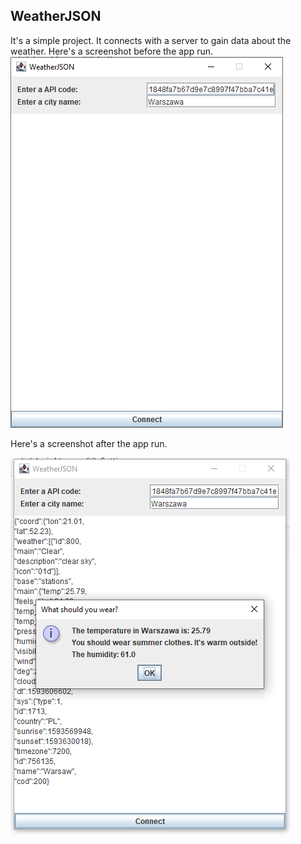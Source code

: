 ## WeatherJSON ##

It's a simple project. It connects with a server to gain data about the weather.
Here's a screenshot before the app run.
![Before using](/img/file.PNG)

Here's a screenshot after the app run.

![After using](/img/file2.PNG)


